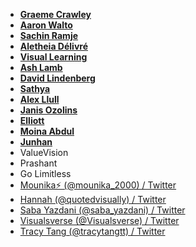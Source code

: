 ---
---

- [**Graeme Crawley** ](https://twitter.com/GraemeCrawley_?t=_nUqRETUBkwwLd9EqO9VXA&s=09) 
- [**Aaron Walto**](https://twitter.com/aaraalto?t=Y9utsAzxTfJKXTvu2jO6pQ&s=09 )
- [**Sachin Ramje**](https://twitter.com/SachinRamje?t=y4nmbguEfRsDoLyqoDT-IA&s=09)
- [**Aletheia Délivré**](https://twitter.com/delivreal?t=T8xrymwQg7fvBCFfUzmCPg&s=09)
- [**Visual Learning**](https://twitter.com/learning_visual?t=xLb4MP2qgAsK6tqX36u9pQ&s=09)
- [**Ash Lamb**](https://twitter.com/ash_lmb?t=HA3PLHsxFZLTLUQCsOImyQ&s=09)
- [**David Lindenberg**](https://twitter.com/dvdlindenberg?t=26dUwjxpbWmxqhqgA_Px1w&s=09)
- [**Sathya**](https://twitter.com/aurasky_?t=_ckU0o6AIakIA0kdKp5mfg&s=09)
- [**Alex Llull**](https://twitter.com/AlexLlullTW?t=68ktwxafLolK3JwEzJg4zQ&s=09)
- [**Janis Ozolins**](https://twitter.com/OzolinsJanis?t=KfUxqmKUYa1E51pRD4mlRQ&s=09)
- [**Elliott**](https://twitter.com/elliottaleksndr?t=eD9PUiQes8UCrvnMYnvUWA&s=09)
- [**Moina Abdul**](https://twitter.com/moina_abdul?t=QP3vc1gJ9jd0M6vY-UTIMg&s=09)
- [**Junhan**](https://twitter.com/junhanchin?t=8e3-HCTg-t8zg9ZUQRKkQg&s=09)
- ValueVision
- Prashant
- Go Limitless
- [Mounika⚡️ (@mounika_2000) / Twitter](https://twitter.com/mounika_2000)
- [Hannah (@quotedvisually) / Twitter](https://twitter.com/quotedvisually)
- [Saba Yazdani (@saba_yazdani) / Twitter](https://twitter.com/saba_yazdani)
- [Visualsverse (@Visualsverse) / Twitter](https://twitter.com/Visualsverse)
- [Tracy Tang (@tracytangtt) / Twitter](https://twitter.com/tracytangtt)